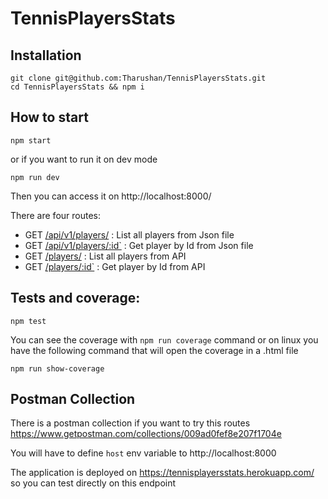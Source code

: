 # TennisPlayersStats

## Installation

```
git clone git@github.com:Tharushan/TennisPlayersStats.git
cd TennisPlayersStats && npm i
```

## How to start

```
npm start
```

or if you want to run it on dev mode

```
npm run dev
```

Then you can access it on http://localhost:8000/

There are four routes: 
- GET [/api/v1/players/](https://tennisplayersstats.herokuapp.com/api/v1/players/) : List all players from Json file
- GET [/api/v1/players/:id`](https://tennisplayersstats.herokuapp.com/api/v1/players/17) : Get player by Id from Json file
- GET [/players/](https://tennisplayersstats.herokuapp.com/players) : List all players from API
- GET [/players/:id`](https://tennisplayersstats.herokuapp.com/players/17) : Get player by Id from API


## Tests and coverage:
```
npm test
```

You can see the coverage with `npm run coverage` command or on linux you have the following command that will open the coverage in a .html file

```
npm run show-coverage
```

## Postman Collection 

There is a postman collection if you want to try this routes https://www.getpostman.com/collections/009ad0fef8e207f1704e

You will have to define `host` env variable to http://localhost:8000

The application is deployed on https://tennisplayersstats.herokuapp.com/ so you can test directly on this endpoint
